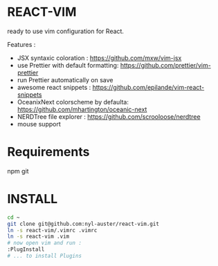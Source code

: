 # REACT-VIM

ready to use vim configuration for React.

Features :

* JSX syntaxic coloration : https://github.com/mxw/vim-jsx
* use Prettier with default formatting: https://github.com/prettier/vim-prettier
* run Prettier automatically on save
* awesome react snippets : https://github.com/epilande/vim-react-snippets
* OceanixNext colorscheme by defaulta: https://github.com/mhartington/oceanic-next
* NERDTree file explorer : https://github.com/scrooloose/nerdtree
* mouse support

# Requirements

npm
git

# INSTALL

```sh
cd ~
git clone git@github.com:nyl-auster/react-vim.git
ln -s react-vim/.vimrc .vimrc
ln -s react-vim .vim
# now open vim and run :
:PlugInstall
# ... to install Plugins
```
